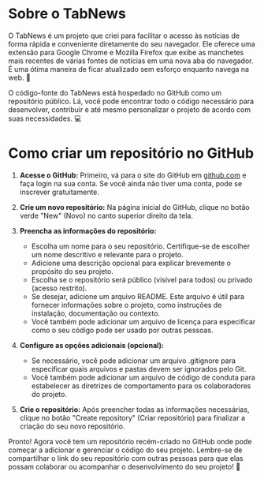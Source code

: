 # Sobre o TabNews

O TabNews é um projeto que criei para facilitar o acesso às notícias de forma rápida e conveniente diretamente do seu navegador. Ele oferece uma extensão para Google Chrome e Mozilla Firefox que exibe as manchetes mais recentes de várias fontes de notícias em uma nova aba do navegador. É uma ótima maneira de ficar atualizado sem esforço enquanto navega na web. 📰

O código-fonte do TabNews está hospedado no GitHub como um repositório público. Lá, você pode encontrar todo o código necessário para desenvolver, contribuir e até mesmo personalizar o projeto de acordo com suas necessidades. 💻

# Como criar um repositório no GitHub

1. **Acesse o GitHub:** Primeiro, vá para o site do GitHub em [github.com](https://github.com) e faça login na sua conta. Se você ainda não tiver uma conta, pode se inscrever gratuitamente.

2. **Crie um novo repositório:** Na página inicial do GitHub, clique no botão verde "New" (Novo) no canto superior direito da tela.

3. **Preencha as informações do repositório:**
   - Escolha um nome para o seu repositório. Certifique-se de escolher um nome descritivo e relevante para o projeto.
   - Adicione uma descrição opcional para explicar brevemente o propósito do seu projeto.
   - Escolha se o repositório será público (visível para todos) ou privado (acesso restrito).
   - Se desejar, adicione um arquivo README. Este arquivo é útil para fornecer informações sobre o projeto, como instruções de instalação, documentação ou contexto.
   - Você também pode adicionar um arquivo de licença para especificar como o seu código pode ser usado por outras pessoas.

4. **Configure as opções adicionais (opcional):**
   - Se necessário, você pode adicionar um arquivo .gitignore para especificar quais arquivos e pastas devem ser ignorados pelo Git.
   - Você também pode adicionar um arquivo de código de conduta para estabelecer as diretrizes de comportamento para os colaboradores do projeto.

5. **Crie o repositório:** Após preencher todas as informações necessárias, clique no botão "Create repository" (Criar repositório) para finalizar a criação do seu novo repositório.

Pronto! Agora você tem um repositório recém-criado no GitHub onde pode começar a adicionar e gerenciar o código do seu projeto. Lembre-se de compartilhar o link do seu repositório com outras pessoas para que elas possam colaborar ou acompanhar o desenvolvimento do seu projeto! 🚀
